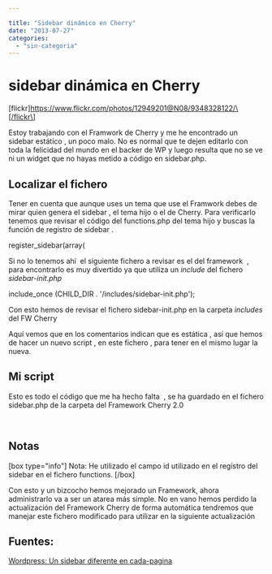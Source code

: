 ```yaml
---

title: "Sidebar dinámico en Cherry"
date: "2013-07-27"
categories: 
  - "sin-categoria"
---
```


# sidebar dinámica en Cherry

\[flickr\]https://www.flickr.com/photos/12949201@N08/9348328122/\[/flickr\]

Estoy trabajando con el Framwork de Cherry y me he encontrado un sidebar estático , un poco malo. No es normal que te dejen editarlo con toda la felicidad del mundo en el backer de WP y luego resulta que no se ve ni un widget que no hayas metido a código en sidebar.php.

## Localizar el fichero

Tener en cuenta que aunque uses un tema que use el Framwork debes de mirar quien genera el sidebar , el tema hijo o el de Cherry. Para verificarlo tenemos que revisar el código del functions.php del tema hijo y buscas la función de registro de sidebar .

 
register\_sidebar(array(

Si no lo tenemos ahí  el siguiente fichero a revisar es el del framework  , para encontrarlo es muy divertido ya que utiliza un _include_ del fichero _sidebar-init.php_

 
include\_once (CHILD\_DIR . '/includes/sidebar-init.php');

Con esto hemos de revisar el fichero sidebar-init.php en la carpeta _includes_ del FW Cherry

Aquí vemos que en los comentarios indican que es estática , así que hemos de hacer un nuevo script , en este fichero , para tener en el mismo lugar la nueva.

## Mi script

Esto es todo el código que me ha hecho falta  , se ha guardado en el fichero sidebar.php de la carpeta del Framework Cherry 2.0

 

## Notas

\[box type="info"\] Nota: He utilizado el campo id utilizado en el registro del sidebar en el fichero functions. \[/box\]

Con esto y un bizcocho hemos mejorado un Framework, ahora administrarlo va a ser un atarea más simple. No en vano hemos perdido la actualización del Framework Cherry de forma automática tendremos que manejar este fichero modificado para utilizar en la siguiente actualización

## Fuentes:

[Wordpress: Un sidebar diferente en cada-pagina](https://isanbi.wordpress.com/2010/11/16/wordpress-sidebar-diferente-en-cada-pagina/ "wordpress-sidebar-diferente-en-cada-pagina")
